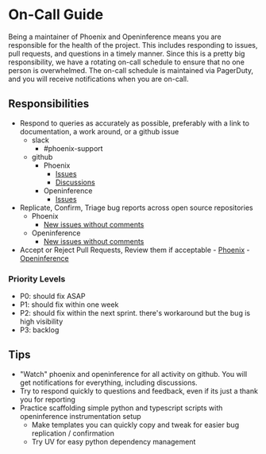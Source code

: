 # On-Call Guide

Being a maintainer of Phoenix and Openinference means you are responsible for the health of the project. This includes responding to issues, pull requests, and questions in a timely manner. Since this is a pretty big responsibility, we have a rotating on-call schedule to ensure that no one person is overwhelmed. The on-call schedule is maintained via PagerDuty, and you will receive notifications when you are on-call.

## Responsibilities

- Respond to queries as accurately as possible, preferably with a link to documentation, a work around, or a github issue
  - slack
    - \#phoenix-support
  - github
    - Phoenix
      - [Issues](https://github.com/Arize-ai/phoenix/issues)
      - [Discussions](https://github.com/Arize-ai/phoenix/discussions)
    - Openinference
      - [Issues](https://github.com/Arize-ai/openinference/issues)
- Replicate, Confirm, Triage bug reports across open source repositories
  - Phoenix
    - [New issues without comments](https://github.com/search?q=repo%3AArize-ai%2Fphoenix+-author%3Acephalization+-author%3Aaxiomofjoy+-author%3Arogerhyang+-author%3Amikeldking+-author%3Aanticorrelator+-author%3Ajgilhuly+state%3Aopen+comments%3A0&type=issues&ref=advsearch&s=created&o=desc)
  - Openinference
    - [New issues without comments](https://github.com/search?q=repo%3AArize-ai%2Fopeninference+-author%3Acephalization+-author%3Aaxiomofjoy+-author%3Arogerhyang+-author%3Amikeldking+-author%3Aanticorrelator+-author%3Ajgilhuly+state%3Aopen+comments%3A0&type=issues&ref=advsearch&s=created&o=desc)
- Accept or Reject Pull Requests, Review them if acceptable - [Phoenix](https://github.com/Arize-ai/phoenix/pulls) - [Openinference](https://github.com/Arize-ai/openinference/pulls)

### Priority Levels

- P0: should fix ASAP
- P1: should fix within one week
- P2: should fix within the next sprint. there's workaround but the bug is high visibility
- P3: backlog

## Tips

- "Watch" phoenix and openinference for all activity on github. You will get notifications for everything, including discussions.
- Try to respond quickly to questions and feedback, even if its just a thank you for reporting
- Practice scaffolding simple python and typescript scripts with openinference instrumentation setup
  - Make templates you can quickly copy and tweak for easier bug replication / confirmation
  - Try UV for easy python dependency management
